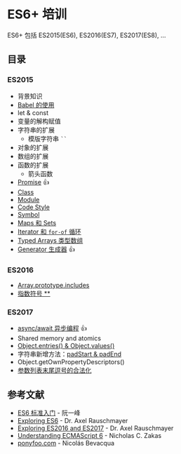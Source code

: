 # ES6+ 培训

ES6+ 包括 ES2015(ES6), ES2016(ES7), ES2017(ES8), ...

## 目录

### ES2015

- 背景知识
- [Babel 的使用](./babel/README.md)
- let & const
- 变量的解构赋值
- 字符串的扩展
    - 模版字符串 ``` `` ```
- 对象的扩展
- 数组的扩展
- 函数的扩展
    - 箭头函数
- [Promise](./es2015/promise/README.md) :+1:
- [Class](./es2015/class/README.md)
- [Module](./es2015/module/README.md)
- [Code Style](./es2015/style/README.md)
- [Symbol](./es2015/symbol/README.md)
- [Maps 和 Sets](./es2015/maps-and-sets/README.md)
- [Iterator 和 `for-of` 循环](./es2015/for-of-loop/README.md)
- [Typed Arrays 类型数组](./es2015/typed-arrays/README.md)
- [Generator 生成器](./es2015/generators/README.md) :+1:

### ES2016

- [Array.prototype.includes](./es2016/array-includes/README.md)
- [指数符号 **](./es2016/exponentiation-operator/README.md)

### ES2017

- [async/await 异步编程](./es2017/async-functions/README.md) :+1:
- Shared memory and atomics
- [Object.entries() & Object.values()](./es2017/object-entries-values/README.md)
- 字符串新增方法：[padStart & padEnd](./es2017/string-pad/README.md)
- Object.getOwnPropertyDescriptors()
- [参数列表末尾逗号的合法化](./es2017/trailing-commas/README.md)

## 参考文献

- [ES6 标准入门](http://es6.ruanyifeng.com/) - 阮一峰
- [Exploring ES6](http://exploringjs.com/es6/) - Dr. Axel Rauschmayer
- [Exploring ES2016 and ES2017](http://exploringjs.com/es2016-es2017/) - Dr. Axel Rauschmayer
- [Understanding ECMAScript 6](https://github.com/nzakas/understandinges6) - Nicholas C. Zakas
- [ponyfoo.com](https://ponyfoo.com/) - Nicolás Bevacqua